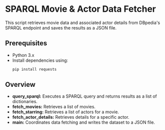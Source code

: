 # SPARQL Movie & Actor Data Fetcher

This script retrieves movie data and associated actor details from DBpedia's SPARQL endpoint and saves the results as a JSON file.

## Prerequisites
- Python 3.x
- Install dependencies using:
  ```bash
  pip install requests
  ```

## Overview
- **query_sparql:** Executes a SPARQL query and returns results as a list of dictionaries.
- **fetch_movies:** Retrieves a list of movies.
- **fetch_starring:** Retrieves a list of actors for a movie.
- **fetch_actor_details:** Retrieves details for a specific actor.
- **main:** Coordinates data fetching and writes the dataset to a JSON file.